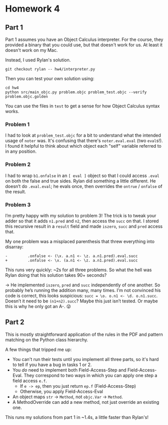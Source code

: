 # Homework 4

## Part 1

Part 1 assumes you have an Object Calculus interpreter. For the course, they provided a binary that you could use, but that doesn't work for us. At least it doesn't work on my Mac.

Instead, I used Rylan's solution.

    git checkout rylan -- hw4/interpreter.py

Then you can test your own solution using:

    cd hw4
    python src/main_objc.py problem.objc problem_test.objc --verify problem.objc.golden

You can use the files in `test` to get a sense for how Object Calculus syntax works.

### Problem 1

I had to look at `problem_test.objc` for a bit to understand what the intended usage of `noter` was. It's confusing that there's `noter.eval.eval` (two `eval`s!). I found it helpful to think about which object each "self" variable referred to in any position.

### Problem 2

I had to wrap `b1.onfalse` in an `[ eval ]` object so that I could access `.eval` on both the false and true sides. Rylan did something a little different. He doesn’t do `.eval.eval`; he evals once, then overrides the `ontrue` / `onfalse` of the result.

### Problem 3

I’m pretty happy with my solution to problem 3! The trick is to tweak your adder so that it adds `n1.pred` and `n2`, then access the `succ` on that. I stored this recursive result in a `result` field and made `iszero`, `succ` and `pred` access that.

My one problem was a misplaced parenthesis that threw everything into disarray:

```
-         .onfalse <- (\x. a.n1 <- \z. a.n1.pred).eval.succ
+         .onfalse <- \x. (a.n1 <- \z. a.n1.pred).eval.succ
```

This runs very quickly: ~2s for all three problems. So what the hell was Rylan doing that his solution takes 90+ seconds?

→ He implemented `iszero`, `pred` and `succ` independently of one another. So probably he’s running the addition many, many times. I’m not convinced his code is correct, this looks suspicious: `succ = \o. o.n1 <- \d. o.n1.succ`. Doesn’t it need to be `(n1+n2).succ`? Maybe this just isn’t tested. Or maybe this is why he only got an A-. 😜

## Part 2

This is mostly straightforward application of the rules in the PDF and pattern matching on the Python class hierarchy.

A few things that tripped me up:

- You can't run their tests until you implement all three parts, so it's hard to tell if you have a bug in tasks 1 or 2.
- You _do_ need to implement both Field-Access-Step and Field-Access-Eval. They correspond to two ways in which you can apply one step a field access `e.f`.
  - If `e -> ep`, then you just return `ep.f` (Field-Access-Step)
  - Otherwise, you apply Field-Access-Eval
- An object maps `str` -> `Method`, not `objc.Var` -> `Method`.
- A MethodOverride can add a new method, not just override an existing one.

This runs my solutions from part 1 in ~1.4s, a little faster than Rylan's!
